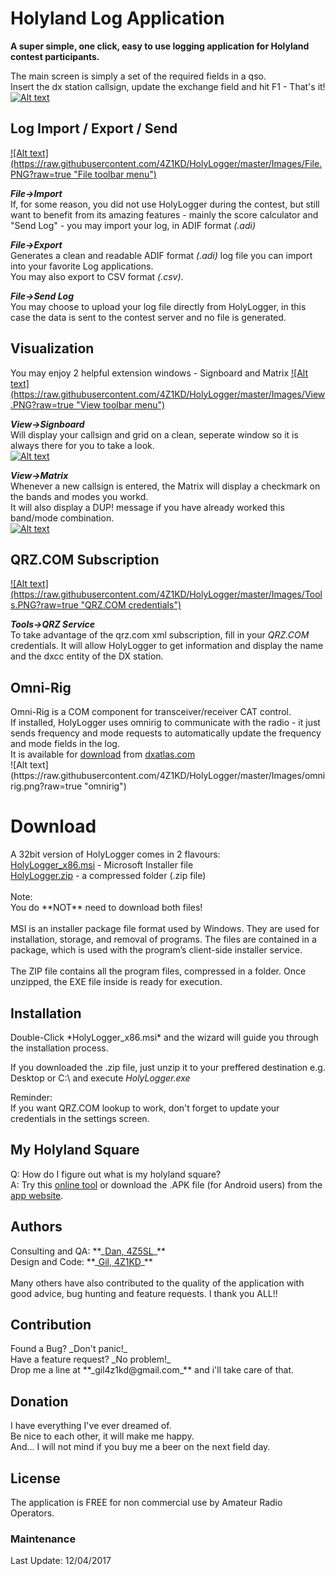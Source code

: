 <h1>Holyland Log Application</h1>

**A super simple, one click, easy to use logging application for Holyland contest participants.**<br>

The main screen is simply a set of the required fields in a qso.<br>
Insert the dx station callsign, update the exchange field and hit F1 - That's it!
<a href="https://raw.githubusercontent.com/4Z1KD/HolyLogger/master/Images/HolyLogger.png" target="_blank">
![Alt text](https://raw.githubusercontent.com/4Z1KD/HolyLogger/master/Images/HolyLogger.png?raw=true "HolyLogger Main Screen")
</a>

<h2>Log Import / Export / Send</h2>
<a href="https://raw.githubusercontent.com/4Z1KD/HolyLogger/master/Images/File.PNG" target="_blank">
![Alt text](https://raw.githubusercontent.com/4Z1KD/HolyLogger/master/Images/File.PNG?raw=true "File toolbar menu")
</a>

**_File->Import_**<br>
If, for some reason, you did not use HolyLogger during the contest, but still want to benefit from its amazing features - mainly the score calculator and "Send Log" - you may import your log, in ADIF format *(.adi)*

**_File->Export_**<br>
Generates a clean and readable ADIF format *(.adi)* log file you can import into your favorite Log applications.<br>
You may also export to CSV format *(.csv)*.<br>

**_File->Send Log_**<br>
You may choose to upload your log file directly from HolyLogger, in this case the data is sent to the contest server and no file is generated.<br>

<h2>Visualization</h2>
You may enjoy 2 helpful extension windows - Signboard and Matrix
<a href="https://raw.githubusercontent.com/4Z1KD/HolyLogger/master/Images/View.PNG" target="_blank">
![Alt text](https://raw.githubusercontent.com/4Z1KD/HolyLogger/master/Images/View.PNG?raw=true "View toolbar menu")
</a>

**_View->Signboard_**<br>
Will display your callsign and grid on a clean, seperate window so it is always there for you to take a look.<br>
<a href="https://raw.githubusercontent.com/4Z1KD/HolyLogger/master/Images/Signboard.PNG" target="_blank">
![Alt text](https://raw.githubusercontent.com/4Z1KD/HolyLogger/master/Images/Signboard.PNG?raw=true "signboard")
</a>

**_View->Matrix_**<br>
Whenever a new callsign is entered, the Matrix will display a checkmark on the bands and modes you workd.<br>
It will also display a DUP! message if you have already worked this band/mode combination.<br>
<a href="https://raw.githubusercontent.com/4Z1KD/HolyLogger/master/Images/Matrix.PNG" target="_blank">
![Alt text](https://raw.githubusercontent.com/4Z1KD/HolyLogger/master/Images/Matrix.PNG?raw=true "matrix")
</a>

<h2>QRZ.COM Subscription</h2>
<a href="https://raw.githubusercontent.com/4Z1KD/HolyLogger/master/Images/Tools.PNG" target="_blank">
![Alt text](https://raw.githubusercontent.com/4Z1KD/HolyLogger/master/Images/Tools.PNG?raw=true "QRZ.COM credentials")
</a>

**_Tools->QRZ Service_**<br>To take advantage of the qrz.com xml subscription, fill in your _QRZ.COM_ credentials. It will allow HolyLogger to get information and display the name and the dxcc entity of the DX station.<br>

<h2>Omni-Rig</h2>
Omni-Rig is a COM component for transceiver/receiver CAT control.<br>
If installed, HolyLogger uses omnirig to communicate with the radio - it just sends frequency and mode requests to automatically update the frequency and mode fields in the log.<br>
It is available for <a href="http://www.dxatlas.com/OmniRig/Files/OmniRig.zip" target="_blank">download</a> from <a href="http://www.dxatlas.com/omnirig/" target="_blank">dxatlas.com</a><br>
![Alt text](https://raw.githubusercontent.com/4Z1KD/HolyLogger/master/Images/omnirig.png?raw=true "omnirig")

<h1>Download</h1>
A 32bit version of HolyLogger comes in 2 flavours:<br>
<a href="https://github.com/4Z1KD/HolyLogger/raw/master/HolyLogger_x86.msi" target="_blank">HolyLogger_x86.msi</a> - Microsoft Installer file<br>
<a href="https://github.com/4Z1KD/HolyLogger/raw/master/HolyLogger.zip" target="_blank">HolyLogger.zip</a> - a compressed folder (.zip file)<br>
<br>
Note:<br>
You do **NOT** need to download both files!<br>
<br>
MSI is an installer package file format used by Windows. They are used for installation, storage, and removal of programs. The files are contained in a package, which is used with the program’s client-side installer service.<br>
<br>
The ZIP file contains all the program files, compressed in a folder. Once unzipped, the EXE file inside is ready for execution.<br>

<h2>Installation</h2>
Double-Click *HolyLogger_x86.msi* and the wizard will guide you through the installation process.

If you downloaded the .zip file, just unzip it to your preffered destination e.g. Desktop or C:\ and execute *HolyLogger.exe*

Reminder:<br>
If you want QRZ.COM lookup to work, don't forget to update your credentials in the settings screen.

<h2>My Holyland Square</h2>
Q: How do I figure out what is my holyland square?<br>
A: Try this <a href="https://www.iarc.org/holysquare/" target="_blank">online tool</a> or download the .APK file (for Android users) from the <a href="https://4z1kd.github.io/HolySquare/" target="_blank">app website</a>.

<h2>Authors</h2>
Consulting and QA: **_<a href="https://www.qrz.com/db/4z5sl" target="_blank">Dan, 4Z5SL</a>_**<br>
Design and Code: **_<a href="https://www.qrz.com/db/4z1kd" target="_blank">Gil, 4Z1KD</a>_**<br>
<br>
Many others have also contributed to the quality of the application with good advice, bug hunting and feature requests. I thank you ALL!!<br>

<h2>Contribution</h2>
Found a Bug? _Don't panic!_<br>
Have a feature request? _No problem!_<br>
Drop me a line at **_gil4z1kd@gmail.com_** and i'll take care of that.

<h2>Donation</h2>
I have everything I've ever dreamed of.<br>
Be nice to each other, it will make me happy.<br>
And... I will not mind if you buy me a beer on the next field day.<br>

<h2>License</h2>
The application is FREE for non commercial use by Amateur Radio Operators.

<h3>Maintenance</h3>
Last Update: 12/04/2017<br>

<script>
var list = document.getElementById("logo");
list.outerHTML = '<img src="https://raw.githubusercontent.com/4Z1KD/HolyLogger/master/Images/HolyLogger%20icon.png" width="156px" style="position:absolute; top:-80px;right:10px;background:transparent"/>';
</script>
<img src="https://raw.githubusercontent.com/4Z1KD/HolyLogger/master/Images/HolyLogger%20icon.png" width="1px" style="display:none;"/>
